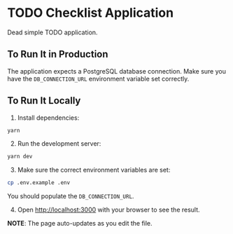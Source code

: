 # TODO Checklist Application

Dead simple TODO application.

## To Run It in Production

The application expects a PostgreSQL database connection. Make sure you have the `DB_CONNECTION_URL` environment variable set correctly.

## To Run It Locally

1) Install dependencies:

```bash
yarn
```

2) Run the development server:

```bash
yarn dev
```

3) Make sure the correct environment variables are set:

```bash
cp .env.example .env
```

You should populate the `DB_CONNECTION_URL`.

4) Open [http://localhost:3000](http://localhost:3000) with your browser to see the result.

**NOTE**: The page auto-updates as you edit the file.
